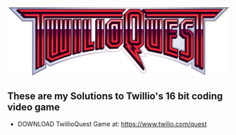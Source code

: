 ![title](img/TwillioQuestSVG.svg)


## These are my Solutions to Twillio's 16 bit coding video game
* DOWNLOAD TwillioQuest Game at: https://www.twilio.com/quest

